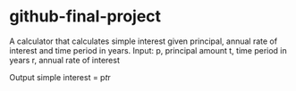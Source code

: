 # github-final-project

A calculator that calculates simple interest given principal, annual rate of interest and time period in years.
Input:
p, principal amount
t, time period in years
r, annual rate of interest

Output
simple interest = p*t*r
